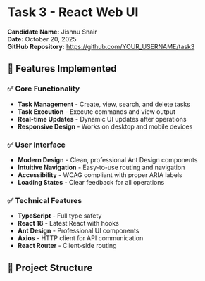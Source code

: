 # Task 3 - React Web UI

**Candidate Name:** Jishnu Snair  
**Date:** October 20, 2025  
**GitHub Repository:** https://github.com/YOUR_USERNAME/task3

## 🚀 Features Implemented

### ✅ Core Functionality
- **Task Management** - Create, view, search, and delete tasks
- **Task Execution** - Execute commands and view output
- **Real-time Updates** - Dynamic UI updates after operations
- **Responsive Design** - Works on desktop and mobile devices

### ✅ User Interface
- **Modern Design** - Clean, professional Ant Design components
- **Intuitive Navigation** - Easy-to-use routing and navigation
- **Accessibility** - WCAG compliant with proper ARIA labels
- **Loading States** - Clear feedback for all operations

### ✅ Technical Features
- **TypeScript** - Full type safety
- **React 18** - Latest React with hooks
- **Ant Design** - Professional UI components
- **Axios** - HTTP client for API communication
- **React Router** - Client-side routing

## 📁 Project Structure

